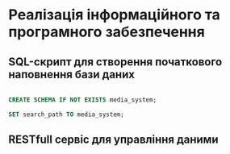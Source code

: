 # Реалізація інформаційного та програмного забезпечення


## SQL-скрипт для створення початкового наповнення бази даних

```sql

CREATE SCHEMA IF NOT EXISTS media_system;

SET search_path TO media_system;

```


## RESTfull сервіс для управління даними

